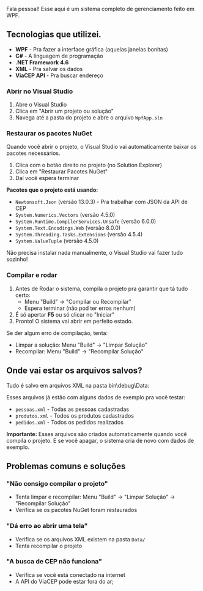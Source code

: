 Fala pessoal! Esse aqui é um sistema completo de gerenciamento feito em WPF.

## Tecnologias que utilizei.

- **WPF** - Pra fazer a interface gráfica (aquelas janelas bonitas)
- **C#** - A linguagem de programação
- **.NET Framework 4.6**
- **XML** - Pra salvar os dados
- **ViaCEP API** - Pra buscar endereço

### Abrir no Visual Studio

1. Abre o Visual Studio
2. Clica em "Abrir um projeto ou solução"
3. Navega até a pasta do projeto e abre o arquivo `WpfApp.sln`

### Restaurar os pacotes NuGet

Quando você abrir o projeto, o Visual Studio vai automaticamente baixar os pacotes necessários. 

1. Clica com o botão direito no projeto (no Solution Explorer)
2. Clica em "Restaurar Pacotes NuGet"
3. Daí você espera terminar

**Pacotes que o projeto está usando:**
- `Newtonsoft.Json` (versão 13.0.3) - Pra trabalhar com JSON da API de CEP
- `System.Numerics.Vectors` (versão 4.5.0)
- `System.Runtime.CompilerServices.Unsafe` (versão 6.0.0)
- `System.Text.Encodings.Web` (versão 8.0.0)
- `System.Threading.Tasks.Extensions` (versão 4.5.4)
- `System.ValueTuple` (versão 4.5.0)

Não precisa instalar nada manualmente, o Visual Studio vai fazer tudo sozinho!

### Compilar e rodar

1. Antes de Rodar o sistema, compila o projeto pra garantir que tá tudo certo:
   - Menu "Build" → "Compilar ou Recompilar"
   - Espera terminar (não pod ter erros nenhum)
2. É só apertar **F5** ou só clicar no "Iniciar"
3. Pronto! O sistema vai abrir em perfeito estado.

Se der algum erro de compilação, tenta:
- Limpar a solução: Menu "Build" → "Limpar Solução"
- Recompilar: Menu "Build" → "Recompilar Solução"

## Onde vai estar os arquivos salvos?

Tudo é salvo em arquivos XML na pasta bin\debug\Data:

Esses arquivos já estão com alguns dados de exemplo pra você testar:
- `pessoas.xml` - Todas as pessoas cadastradas
- `produtos.xml` - Todos os produtos cadastrados
- `pedidos.xml` - Todos os pedidos realizados

**Importante:** Esses arquivos são criados automaticamente quando você compila o projeto. E se você apagar, o sistema cria de novo com dados de exemplo.

## Problemas comuns e soluções

### "Não consigo compilar o projeto"
- Tenta limpar e recompilar: Menu "Build" → "Limpar Solução" → "Recompilar Solução"
- Verifica se os pacotes NuGet foram restaurados

### "Dá erro ao abrir uma tela"
- Verifica se os arquivos XML existem na pasta `Data/`
- Tenta recompilar o projeto

### "A busca de CEP não funciona"
- Verifica se você está conectado na internet
- A API do ViaCEP pode estar fora do ar;

